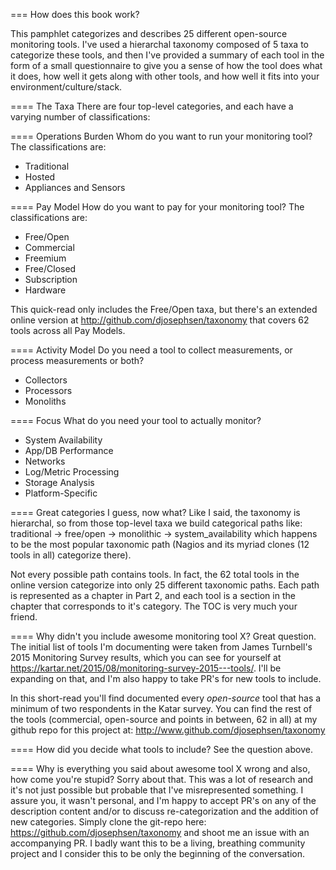 === How does this book work?

This pamphlet categorizes and describes 25 different open-source monitoring
tools. I've used a hierarchal taxonomy composed of 5 taxa to categorize these
tools, and then I've provided a summary of each tool in the form of a small
questionnaire to give you a sense of how the tool does what it does, how well it
gets along with other tools, and how well it fits into your
environment/culture/stack.

==== The Taxa
There are four top-level categories, and each have a varying number of
classifications:

==== Operations Burden
Whom do you want to run your monitoring tool? The classifications are:

* Traditional
* Hosted
* Appliances and Sensors

==== Pay Model
How do you want to pay for your monitoring tool? The classifications are:

* Free/Open
* Commercial
* Freemium
* Free/Closed
* Subscription
* Hardware

This quick-read only includes the Free/Open taxa, but there's an extended
online version at http://github.com/djosephsen/taxonomy that covers 62 tools
across all Pay Models.

==== Activity Model
Do you need a tool to collect measurements, or process measurements or both?

* Collectors
* Processors
* Monoliths

==== Focus
What do you need your tool to actually monitor?

* System Availability
* App/DB Performance
* Networks
* Log/Metric Processing
* Storage Analysis
* Platform-Specific

==== Great categories I guess, now what?
Like I said, the taxonomy is hierarchal, so from those top-level taxa we build
categorical paths like: traditional -> free/open -> monolithic ->
system_availability which happens to be the most popular taxonomic path (Nagios
and its myriad clones (12 tools in all) categorize there).

Not every possible path contains tools. In fact, the 62 total tools in the
online version categorize into only 25 different taxonomic paths.  Each path is
represented as a chapter in Part 2, and each tool is a section in the chapter
that corresponds to it's category. The TOC is very much your friend.

==== Why didn't you include awesome monitoring tool X?
Great question. The initial list of tools I'm documenting were taken from James
Turnbell's 2015 Monitoring Survey results, which you can see for yourself at
https://kartar.net/2015/08/monitoring-survey-2015---tools/. I'll be expanding
on that, and I'm also happy to take PR's for new tools to include.

In this short-read you'll find documented every _open-source_ tool that has a
minimum of two respondents in the Katar survey.  You can find the rest of the
tools (commercial, open-source and points in between, 62 in all) at my github
repo for this project at: http://www.github.com/djosephsen/taxonomy

==== How did you decide what tools to include?
See the question above.

==== Why is everything you said about awesome tool X wrong and also, how come you're stupid?
Sorry about that. This was a lot of research and it's not just possible but
probable that I've misrepresented something. I assure you, it wasn't personal,
and I'm happy to accept PR's on any of the description content and/or to
discuss re-categorization and the addition of new categories. Simply clone the
git-repo here: https://github.com/djosephsen/taxonomy and shoot me an issue with
an accompanying PR. I badly want this to be a living, breathing community
project and I consider this to be only the beginning of the conversation.
